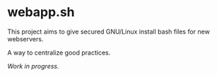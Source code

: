 # webapp.sh

This project aims to give secured GNU/Linux install bash files for new webservers.

A way to centralize good practices.

_Work in progress._
